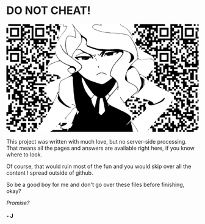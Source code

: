 # DO NOT CHEAT!

![image](assets/img/angry_diana.png "Seriously, do not!")

This project was written with much love, but no server-side processing. That means all the pages and answers are available right here, if you know where to look.

Of course, that would ruin most of the fun and you would skip over all the content I spread outside of github.

So be a good boy for me and don't go over these files before finishing, okay?

_Promise?_
\
\
**\- J**